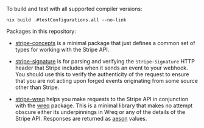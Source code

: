 To build and test with all supported compiler versions:

    nix build .#testConfigurations.all --no-link

Packages in this repository:

- [stripe-concepts] is a minimal package that just defines a common set of types
  for working with the Stripe API.

- [stripe-signature] is for parsing and verifying the `Stripe-Signature` HTTP
  header that Stripe includes when it sends an event to your webhook. You should
  use this to verify the authenticity of the request to ensure that you are not
  acting upon forged events originating from some source other than Stripe.

- [stripe-wreq] helps you make requests to the Stripe API in conjunction with
  the [wreq] package. This is a minimal library that makes no attempt obscure
  either its underpinnings in Wreq or any of the details of the Stripe API.
  Responses are returned as [aeson] values.

  [aeson]:            https://hackage.haskell.org/package/aeson
  [stripe-concepts]:  https://hackage.haskell.org/package/stripe-concepts
  [stripe-signature]: https://hackage.haskell.org/package/stripe-signature
  [stripe-wreq]:      https://hackage.haskell.org/package/stripe-wreq
  [wreq]:             https://hackage.haskell.org/package/wreq
